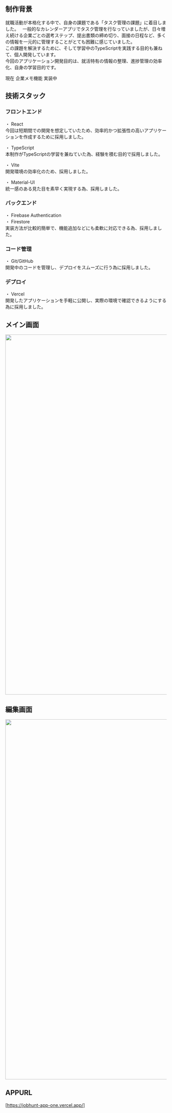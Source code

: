 ## 制作背景  

就職活動が本格化する中で、自身の課題である「タスク管理の課題」に着目しました。  
一般的なカレンダーアプリでタスク管理を行なっていましたが、日々増え続ける企業ごとの選考ステップ、提出書類の締め切り、面接の日程など、多くの情報を一元的に管理することがとても困難に感じていました。  
この課題を解決するために、そして学習中のTypeScriptを実践する目的も兼ねて、個人開発しています。  
今回のアプリケーション開発目的は、就活特有の情報の整理、進捗管理の効率化、自身の学習目的です。  

現在 企業メモ機能 実装中

## 技術スタック

### フロントエンド
・ React  
今回は短期間での開発を想定していたため、効率的かつ拡張性の高いアプリケーションを作成するために採用しました。  

・ TypeScript  
本制作がTypeScriptの学習を兼ねていた為、経験を積む目的で採用しました。

・ Vite  
開発環境の効率化のため、採用しました。  

・ Material-UI  
統一感のある見た目を素早く実現する為、採用しました。

### バックエンド
・ Firebase Authentication  
・ Firestore  
実装方法が比較的簡単で、機能追加などにも柔軟に対応できる為、採用しました。

### コード管理
・ Git/GitHub  
開発中のコードを管理し、デプロイをスムーズに行う為に採用しました。

### デプロイ
・ Vercel  
開発したアプリケーションを手軽に公開し、実際の環境で確認できるようにする為に採用しました。  

## メイン画面
<img width="1125" src="https://github.com/user-attachments/assets/09c46f5e-709d-4b26-a932-fc765ba0ced9" />

## 編集画面  
<img width="1125" src="https://github.com/user-attachments/assets/15a702a8-decf-4a64-8baa-246da87918db" />



## APPURL
[https://jobhunt-app-one.vercel.app/]

